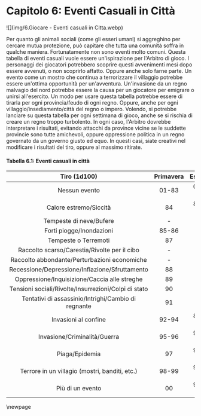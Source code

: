 # Capitolo 6: Eventi Casuali in Città

![](img/6.Giocare - Eventi casuali in Citta.webp)

Per quanto gli animali sociali (come gli esseri umani) si aggreghino per cercare mutua protezione, può capitare che tutta una comunità soffra in qualche maniera. Fortunatamente non sono eventi molto comuni. Questa tabella di eventi casuali vuole essere un'ispirazione per l'Arbitro di gioco. I personaggi dei giocatori potrebbero scoprire questi avvenimenti mesi dopo essere avvenuti, o non scoprirlo affatto. Oppure anche solo farne parte. Un evento come un mostro che continua a terrorizzare il villaggio potrebbe essere un'ottima opportunità per un'avventura. Un'invasione da un regno malvagio del nord potrebbe essere la causa per un giocatore per emigrare o unirsi all'esercito. Un modo per usare questa tabella potrebbe essere di tirarla per ogni provincia/feudo di ogni regno. Oppure, anche per ogni villaggio/insediamento/città del regno o impero. Volendo, si potrebbe lanciare su questa tabella per ogni settimana di gioco, anche se si rischia di creare un regno troppo turbolento. In ogni caso, l'Arbitro dovrebbe interpretare i risultati, evitando attacchi da province vicine se le suddette provincie sono tutte amichevoli, oppure oppressione politica in un regno governato da un governo giusto ed equo. In questi casi, siate creativi nel modificare i risultati del tiro, oppure al massimo ritirate.

#### Tabella 6.1: Eventi casuali in città

|                     Tiro (1d100)                     | Primavera | Estate | Autunno | Inverno |
| :--------------------------------------------------: | :-------: | :----: | :-----: | :-----: |
|                     Nessun evento                    |   01-83   |  01-79 |  01-79  |  01-80  |
|                Calore estremo/Siccità                |     84    |  80-81 |    80   |    -    |
|                Tempeste di neve/Bufere               |     -     |    -   |    81   |  81-85  |
|               Forti piogge/Inondazioni               |   85-86   |   82   |    82   |  86-87  |
|                 Tempeste o Terremoti                 |     87    |   83   |    83   |  88-89  |
|     Raccolto scarso/Carestia/Rivolte per il cibo     |     -     |    -   |  84-85  |    -    |
|     Raccolto abbondante/Perturbazioni economiche     |     -     |    -   |  86-87  |    -    |
|    Recessione/Depressione/Inflazione/Sfruttamento    |     88    |   84   |    88   |    90   |
|     Oppressione/Inquisizione/Caccia alle streghe     |     89    |   85   |    89   |    91   |
| Tensioni sociali/Rivolte/Insurrezioni/Colpi di stato |     90    |   86   |    90   |    92   |
|  Tentativi di assassinio/Intrighi/Cambio di regnante |     91    |   87   |    91   |    93   |
|                 Invasioni al confine                 |   92-94   |  88-90 |    92   |    94   |
|             Invasione/Criminalità/Guerra             |   95-96   |  91-92 |    93   |    95   |
|                     Piaga/Epidemia                   |     97    |  93-95 |  94-95  |    96   |
|    Terrore in un villagio (mostri, banditi, etc.)    |   98-99   |  96-98 |  96-98  |  97-98  |
|                   Più di un evento                   |     00    |  99-00 |  99-00  |  99-00  |

\newpage